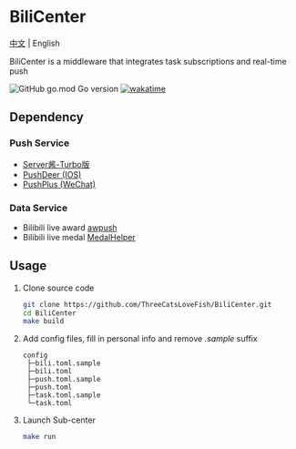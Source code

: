 # BiliCenter

[中文](README.md) | English

BiliCenter is a middleware that integrates task subscriptions and real-time push

![GitHub go.mod Go version](https://img.shields.io/github/go-mod/go-version/ThreeCatsLoveFish/SubCenter)
[![wakatime](https://wakatime.com/badge/github/ThreeCatsLoveFish/SubCenter.svg)](https://wakatime.com/badge/github/ThreeCatsLoveFish/SubCenter)

## Dependency

### Push Service

- [Server酱-Turbo版](https://sct.ftqq.com/)
- [PushDeer (IOS)](https://github.com/easychen/pushdeer)
- [PushPlus (WeChat)](https://www.pushplus.plus/)

### Data Service

- Bilibili live award [awpush](https://github.com/andywang425/BLTH-server)
- Bilibili live medal [MedalHelper](https://github.com/ThreeCatsLoveFish/MedalHelper)

## Usage

1. Clone source code
   ```bash
   git clone https://github.com/ThreeCatsLoveFish/BiliCenter.git
   cd BiliCenter
   make build
   ```
1. Add config files, fill in personal info and remove *.sample* suffix
   ```
   config
    ├─bili.toml.sample
    ├─bili.toml
    ├─push.toml.sample
    ├─push.toml
    ├─task.toml.sample
    └─task.toml
   ```
1. Launch Sub-center
   ```bash
   make run
   ```
